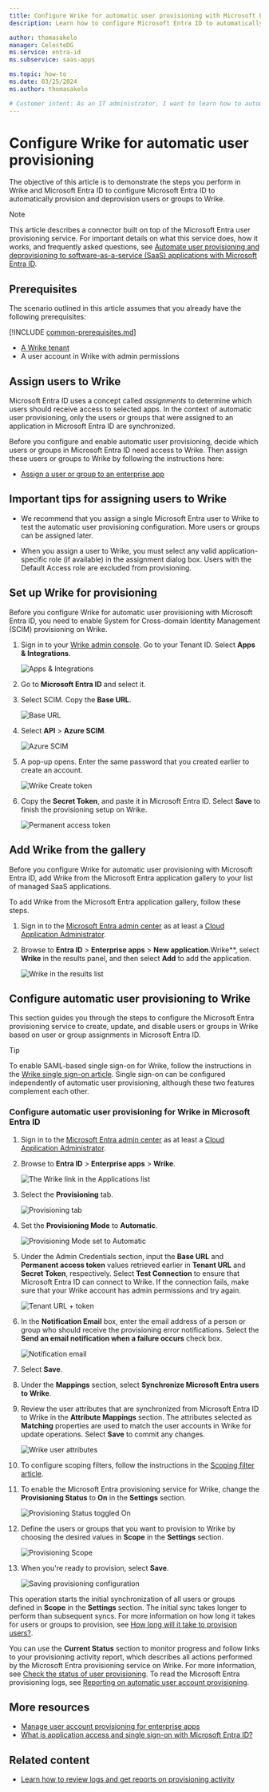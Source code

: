 ```yaml
---
title: Configure Wrike for automatic user provisioning with Microsoft Entra ID
description: Learn how to configure Microsoft Entra ID to automatically provision and deprovision user accounts to Wrike.

author: thomasakelo
manager: CelesteDG
ms.service: entra-id
ms.subservice: saas-apps

ms.topic: how-to
ms.date: 03/25/2024
ms.author: thomasakelo

# Customer intent: As an IT administrator, I want to learn how to automatically provision and deprovision user accounts from Microsoft Entra ID to Wrike so that I can streamline the user management process and ensure that users have the appropriate access to Wrike.
---
```


# Configure Wrike for automatic user provisioning

The objective of this article is to demonstrate the steps you perform in Wrike and Microsoft Entra ID to configure Microsoft Entra ID to automatically provision and deprovision users or groups to Wrike.

> [!NOTE]
> This article describes a connector built on top of the Microsoft Entra user provisioning service. For important details on what this service does, how it works, and frequently asked questions, see [Automate user provisioning and deprovisioning to software-as-a-service (SaaS) applications with Microsoft Entra ID](~/identity/app-provisioning/user-provisioning.md).
>

## Prerequisites

The scenario outlined in this article assumes that you already have the following prerequisites:

[!INCLUDE [common-prerequisites.md](~/identity/saas-apps/includes/common-prerequisites.md)]
* [A Wrike tenant](https://www.wrike.com/price/)
* A user account in Wrike with admin permissions

## Assign users to Wrike
Microsoft Entra ID uses a concept called *assignments* to determine which users should receive access to selected apps. In the context of automatic user provisioning, only the users or groups that were assigned to an application in Microsoft Entra ID are synchronized.

Before you configure and enable automatic user provisioning, decide which users or groups in Microsoft Entra ID need access to Wrike. Then assign these users or groups to Wrike by following the instructions here:

* [Assign a user or group to an enterprise app](~/identity/enterprise-apps/assign-user-or-group-access-portal.md)

## Important tips for assigning users to Wrike

* We recommend that you assign a single Microsoft Entra user to Wrike to test the automatic user provisioning configuration. More users or groups can be assigned later.

* When you assign a user to Wrike, you must select any valid application-specific role (if available) in the assignment dialog box. Users with the Default Access role are excluded from provisioning.

## Set up Wrike for provisioning

Before you configure Wrike for automatic user provisioning with Microsoft Entra ID, you need to enable System for Cross-domain Identity Management (SCIM) provisioning on Wrike.

1. Sign in to your [Wrike admin console](https://www.Wrike.com/login/). Go to your Tenant ID. Select **Apps & Integrations**.

	![Apps & Integrations](media/Wrike-provisioning-tutorial/admin.png)

2.  Go to **Microsoft Entra ID** and select it.

3.  Select SCIM. Copy the **Base URL**.

	![Base URL](media/Wrike-provisioning-tutorial/Wrike-tenanturl.png)

4. Select **API** > **Azure SCIM**.

	![Azure SCIM](media/Wrike-provisioning-tutorial/Wrike-add-scim.png)

5.  A pop-up opens. Enter the same password that you created earlier to create an account.

	![Wrike Create token](media/Wrike-provisioning-tutorial/password.png)

6. 	Copy the **Secret Token**, and paste it in Microsoft Entra ID. Select **Save** to finish the provisioning setup on Wrike.

	![Permanent access token](media/Wrike-provisioning-tutorial/Wrike-create-token.png)


## Add Wrike from the gallery

Before you configure Wrike for automatic user provisioning with Microsoft Entra ID, add Wrike from the Microsoft Entra application gallery to your list of managed SaaS applications.

To add Wrike from the Microsoft Entra application gallery, follow these steps.

1. Sign in to the [Microsoft Entra admin center](https://entra.microsoft.com) as at least a [Cloud Application Administrator](~/identity/role-based-access-control/permissions-reference.md#cloud-application-administrator).
1. Browse to **Entra ID** > **Enterprise apps** > **New application**.Wrike**, select **Wrike** in the results panel, and then select **Add** to add the application.

	![Wrike in the results list](common/search-new-app.png)


## Configure automatic user provisioning to Wrike 

This section guides you through the steps to configure the Microsoft Entra provisioning service to create, update, and disable users or groups in Wrike based on user or group assignments in Microsoft Entra ID.

> [!TIP]
> To enable SAML-based single sign-on for Wrike, follow the instructions in the [Wrike single sign-on  article](wrike-tutorial.md). Single sign-on can be configured independently of automatic user provisioning, although these two features complement each other.

<a name='configure-automatic-user-provisioning-for-wrike-in-azure-ad'></a>

### Configure automatic user provisioning for Wrike in Microsoft Entra ID

1. Sign in to the [Microsoft Entra admin center](https://entra.microsoft.com) as at least a [Cloud Application Administrator](~/identity/role-based-access-control/permissions-reference.md#cloud-application-administrator).
1. Browse to **Entra ID** > **Enterprise apps** > **Wrike**.

	![The Wrike link in the Applications list](common/all-applications.png)

1. Select the **Provisioning** tab.

	![Provisioning tab](common/provisioning.png)

1. Set the **Provisioning Mode** to **Automatic**.

	![Provisioning Mode set to Automatic](common/provisioning-automatic.png)

1. Under the Admin Credentials section, input the **Base URL** and **Permanent access token** values retrieved earlier in **Tenant URL** and **Secret Token**, respectively. Select **Test Connection** to ensure that Microsoft Entra ID can connect to Wrike. If the connection fails, make sure that your Wrike account has admin permissions and try again.

	![Tenant URL + token](common/provisioning-testconnection-tenanturltoken.png)

1. In the **Notification Email** box, enter the email address of a person or group who should receive the provisioning error notifications. Select the **Send an email notification when a failure occurs** check box.

	![Notification email](common/provisioning-notification-email.png)

1. Select **Save**.

1. Under the **Mappings** section, select **Synchronize Microsoft Entra users to Wrike**.

1. Review the user attributes that are synchronized from Microsoft Entra ID to Wrike in the **Attribute Mappings** section. The attributes selected as **Matching** properties are used to match the user accounts in Wrike for update operations. Select **Save** to commit any changes.

	![Wrike user attributes](media/Wrike-provisioning-tutorial/Wrike-user-attributes.png)

1. To configure scoping filters, follow the instructions in the [Scoping filter  article](~/identity/app-provisioning/define-conditional-rules-for-provisioning-user-accounts.md).

1. To enable the Microsoft Entra provisioning service for Wrike, change the **Provisioning Status** to **On** in the **Settings** section.

	![Provisioning Status toggled On](common/provisioning-toggle-on.png)

1. Define the users or groups that you want to provision to Wrike by choosing the desired values in **Scope** in the **Settings** section.

	![Provisioning Scope](common/provisioning-scope.png)

1. When you're ready to provision, select **Save**.

	![Saving provisioning configuration](common/provisioning-configuration-save.png)

This operation starts the initial synchronization of all users or groups defined in **Scope** in the **Settings** section. The initial sync takes longer to perform than subsequent syncs. For more information on how long it takes for users or groups to provision, see [How long will it take to provision users?](~/identity/app-provisioning/application-provisioning-when-will-provisioning-finish-specific-user.md#how-long-will-it-take-to-provision-users).

You can use the **Current Status** section to monitor progress and follow links to your provisioning activity report, which describes all actions performed by the Microsoft Entra provisioning service on Wrike. For more information, see [Check the status of user provisioning](~/identity/app-provisioning/application-provisioning-when-will-provisioning-finish-specific-user.md). To read the Microsoft Entra provisioning logs, see [Reporting on automatic user account provisioning](~/identity/app-provisioning/check-status-user-account-provisioning.md).

## More resources

* [Manage user account provisioning for enterprise apps](~/identity/app-provisioning/configure-automatic-user-provisioning-portal.md)
* [What is application access and single sign-on with Microsoft Entra ID?](~/identity/enterprise-apps/what-is-single-sign-on.md)

## Related content

* [Learn how to review logs and get reports on provisioning activity](~/identity/app-provisioning/check-status-user-account-provisioning.md)
